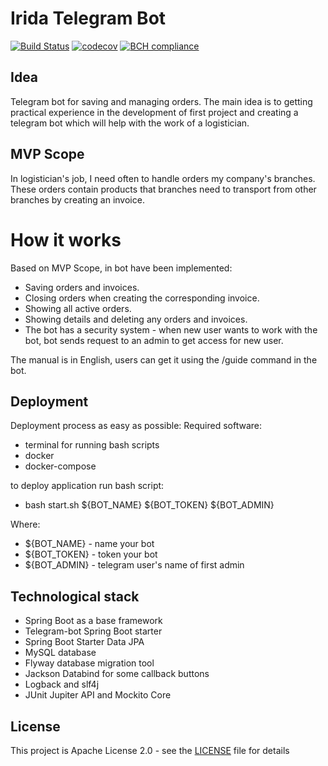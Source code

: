 # Irida Telegram Bot

[![Build Status](https://app.travis-ci.com/ShafranEugene/test-Irida-Travis.svg?token=ZDs73qE4zkUi15p39FoZ&branch=main)](https://app.travis-ci.com/ShafranEugene/test-Irida-Travis)
[![codecov](https://codecov.io/gh/ShafranEugene/irida-telegrambot/branch/main/graph/badge.svg?token=W99DJQY3LG)](https://codecov.io/gh/ShafranEugene/irida-telegrambot)
[![BCH compliance](https://bettercodehub.com/edge/badge/ShafranEugene/irida-telegrambot?branch=main)](https://bettercodehub.com/)

## Idea
Telegram bot for saving and managing orders.
The main idea is to getting practical experience in the development of first project and creating a telegram bot which will help with the work of a logistician.

## MVP Scope
In logistician's job, I need often to handle orders my company's branches. These orders contain products that branches need to transport from other branches by creating an invoice. 

# How it works
Based on MVP Scope, in bot have been implemented:
- Saving orders and invoices.
- Closing orders when creating the corresponding invoice.
- Showing all active orders.
- Showing details and deleting any orders and invoices.
- The bot has a security system - when new user wants to work with the bot, bot sends request to an admin to get access for new user.

The manual is in English, users can get it using the /guide command in the bot.

## Deployment
Deployment process as easy as possible:
Required software:
- terminal for running bash scripts
- docker
- docker-compose

to deploy application run bash script:

- bash start.sh ${BOT_NAME} ${BOT_TOKEN} ${BOT_ADMIN}

Where:
- ${BOT_NAME} - name your bot
- ${BOT_TOKEN} - token your bot
- ${BOT_ADMIN} - telegram user's name of first admin

## Technological stack
- Spring Boot as a base framework
- Telegram-bot Spring Boot starter
- Spring Boot Starter Data JPA
- MySQL database
- Flyway database migration tool
- Jackson Databind for some callback buttons
- Logback and slf4j
- JUnit Jupiter API and Mockito Core

## License
This project is Apache License 2.0 - see the [LICENSE](LICENSE) file for details
